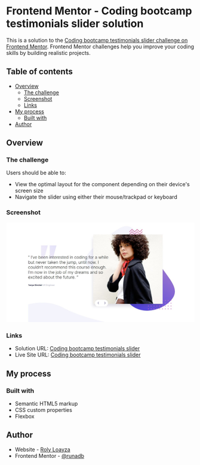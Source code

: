 # Frontend Mentor - Coding bootcamp testimonials slider solution

This is a solution to the [Coding bootcamp testimonials slider challenge on Frontend Mentor](https://www.frontendmentor.io/challenges/coding-bootcamp-testimonials-slider-4FNyLA8JL). Frontend Mentor challenges help you improve your coding skills by building realistic projects. 

## Table of contents

- [Overview](#overview)
  - [The challenge](#the-challenge)
  - [Screenshot](#screenshot)
  - [Links](#links)
- [My process](#my-process)
  - [Built with](#built-with)
- [Author](#author)

## Overview

### The challenge

Users should be able to:

- View the optimal layout for the component depending on their device's screen size
- Navigate the slider using either their mouse/trackpad or keyboard

### Screenshot

![](./screenshot.jpg)


### Links

- Solution URL: [Coding bootcamp testimonials slider](https://github.com/runadb/frontendmentor-challenges/tree/master/junior/coding-bootcamp-testimonials-slider-master)
- Live Site URL: [Coding bootcamp testimonials slider](https://runadb.github.io/frontendmentor-challenges/junior/coding-bootcamp-testimonials-slider-master/index.html)

## My process

### Built with

- Semantic HTML5 markup
- CSS custom properties
- Flexbox

## Author

- Website - [Roly Loayza](https://github.com/runadb)
- Frontend Mentor - [@runadb](https://www.frontendmentor.io/profile/runadb)

